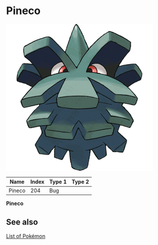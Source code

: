 # Pineco


![Pineco](images/204.png)

| **Name** | **Index** | **Type 1** | **Type 2** |
|----|----|----|----|
| Pineco | 204 | Bug  |  |

**Pineco** 

## See also

[List of Pokémon](../pokemon.md)
